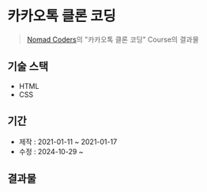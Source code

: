 # 카카오톡 클론 코딩

> [Nomad Coders](https://academy.nomadcoders.co/)의 "카카오톡 클론 코딩" Course의 결과물

## 기술 스택

- HTML
- CSS

## 기간

- 제작 : 2021-01-11 ~ 2021-01-17
- 수정 : 2024-10-29 ~

## 결과물
